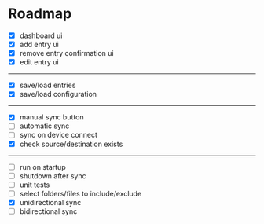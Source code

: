 # Roadmap
- [x] dashboard ui
- [x] add entry ui
- [x] remove entry confirmation ui
- [x] edit entry ui
---
- [x] save/load entries
- [x] save/load configuration
---
- [x] manual sync button
- [ ] automatic sync
- [ ] sync on device connect
- [x] check source/destination exists
---
- [ ] run on startup
- [ ] shutdown after sync
- [ ] unit tests
- [ ] select folders/files to include/exclude
- [x] unidirectional sync
- [ ] bidirectional sync
